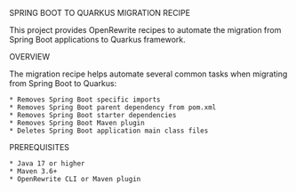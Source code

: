 SPRING BOOT TO QUARKUS MIGRATION RECIPE

This project provides OpenRewrite recipes to automate the migration from Spring 
Boot applications to Quarkus framework.

OVERVIEW

The migration recipe helps automate several common tasks when migrating from 
Spring Boot to Quarkus:

    * Removes Spring Boot specific imports
    * Removes Spring Boot parent dependency from pom.xml
    * Removes Spring Boot starter dependencies
    * Removes Spring Boot Maven plugin
    * Deletes Spring Boot application main class files

PREREQUISITES

    * Java 17 or higher
    * Maven 3.6+
    * OpenRewrite CLI or Maven plugin
